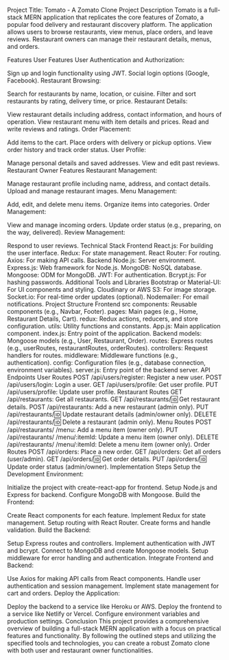 Project Title: Tomato - A Zomato Clone
Project Description
Tomato is a full-stack MERN application that replicates the core features of Zomato, a popular food delivery and restaurant discovery platform. The application allows users to browse restaurants, view menus, place orders, and leave reviews. Restaurant owners can manage their restaurant details, menus, and orders.

Features
User Features
User Authentication and Authorization:

Sign up and login functionality using JWT.
Social login options (Google, Facebook).
Restaurant Browsing:

Search for restaurants by name, location, or cuisine.
Filter and sort restaurants by rating, delivery time, or price.
Restaurant Details:

View restaurant details including address, contact information, and hours of operation.
View restaurant menu with item details and prices.
Read and write reviews and ratings.
Order Placement:

Add items to the cart.
Place orders with delivery or pickup options.
View order history and track order status.
User Profile:

Manage personal details and saved addresses.
View and edit past reviews.
Restaurant Owner Features
Restaurant Management:

Manage restaurant profile including name, address, and contact details.
Upload and manage restaurant images.
Menu Management:

Add, edit, and delete menu items.
Organize items into categories.
Order Management:

View and manage incoming orders.
Update order status (e.g., preparing, on the way, delivered).
Review Management:

Respond to user reviews.
Technical Stack
Frontend
React.js: For building the user interface.
Redux: For state management.
React Router: For routing.
Axios: For making API calls.
Backend
Node.js: Server environment.
Express.js: Web framework for Node.js.
MongoDB: NoSQL database.
Mongoose: ODM for MongoDB.
JWT: For authentication.
Bcrypt.js: For hashing passwords.
Additional Tools and Libraries
Bootstrap or Material-UI: For UI components and styling.
Cloudinary or AWS S3: For image storage.
Socket.io: For real-time order updates (optional).
Nodemailer: For email notifications.
Project Structure
Frontend
src
components: Reusable components (e.g., Navbar, Footer).
pages: Main pages (e.g., Home, Restaurant Details, Cart).
redux: Redux actions, reducers, and store configuration.
utils: Utility functions and constants.
App.js: Main application component.
index.js: Entry point of the application.
Backend
models: Mongoose models (e.g., User, Restaurant, Order).
routes: Express routes (e.g., userRoutes, restaurantRoutes, orderRoutes).
controllers: Request handlers for routes.
middleware: Middleware functions (e.g., authentication).
config: Configuration files (e.g., database connection, environment variables).
server.js: Entry point of the backend server.
API Endpoints
User Routes
POST /api/users/register: Register a new user.
POST /api/users/login: Login a user.
GET /api/users/profile: Get user profile.
PUT /api/users/profile: Update user profile.
Restaurant Routes
GET /api/restaurants: Get all restaurants.
GET /api/restaurants/:id: Get restaurant details.
POST /api/restaurants: Add a new restaurant (admin only).
PUT /api/restaurants/:id: Update restaurant details (admin/owner only).
DELETE /api/restaurants/:id: Delete a restaurant (admin only).
Menu Routes
POST /api/restaurants/
/menu: Add a menu item (owner only).
PUT /api/restaurants/
/menu/:itemId: Update a menu item (owner only).
DELETE /api/restaurants/
/menu/:itemId: Delete a menu item (owner only).
Order Routes
POST /api/orders: Place a new order.
GET /api/orders: Get all orders (user/admin).
GET /api/orders/:id: Get order details.
PUT /api/orders/:id: Update order status (admin/owner).
Implementation Steps
Setup the Development Environment:

Initialize the project with create-react-app for frontend.
Setup Node.js and Express for backend.
Configure MongoDB with Mongoose.
Build the Frontend:

Create React components for each feature.
Implement Redux for state management.
Setup routing with React Router.
Create forms and handle validation.
Build the Backend:

Setup Express routes and controllers.
Implement authentication with JWT and bcrypt.
Connect to MongoDB and create Mongoose models.
Setup middleware for error handling and authentication.
Integrate Frontend and Backend:

Use Axios for making API calls from React components.
Handle user authentication and session management.
Implement state management for cart and orders.
Deploy the Application:

Deploy the backend to a service like Heroku or AWS.
Deploy the frontend to a service like Netlify or Vercel.
Configure environment variables and production settings.
Conclusion
This project provides a comprehensive overview of building a full-stack MERN application with a focus on practical features and functionality. By following the outlined steps and utilizing the specified tools and technologies, you can create a robust Zomato clone with both user and restaurant owner functionalities.
